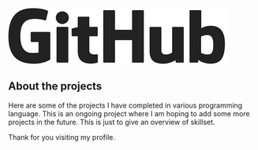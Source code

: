 ![GitHubImage](Documents/githubLogo.png)


## About the projects
Here are some of the projects I have completed in various programming language. This is an ongoing project where I am hoping to add some more projects in the future. This is just to give an overview of skillset.

Thank for you visiting my profile.





